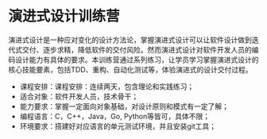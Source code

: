 # 演进式设计训练营

演进式设计是一种应对变化的设计方法论，掌握演进式设计可以让软件设计做到迭代式交付、逐步求精，降低软件的交付风险。然而演进式设计对软件开发人员的编码设计能力有具体的要求。本训练营通过系列练习，让学员学习掌握演进式设计的核心技能要素，包括TDD、重构、自动化测试等，体验演进式的设计交付过程。

- 课程安排：课程安排：连续两天，包含理论和实践练习；
- 适合对象：软件开发人员，技术骨干；
- 能力要求：掌握一定面向对象基础，对设计原则和模式有一定了解；
- 编程语言：C，C++，Java，Go, Python等皆可，具体不限；
- 环境要求：搭建好对应语言的单元测试环境，并且安装git工具；